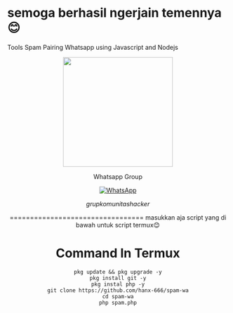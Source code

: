 # semoga berhasil ngerjain temennya😊
Tools Spam Pairing Whatsapp using Javascript and Nodejs
<div align="center">
  <p>
    <img src="1.jpg" width="250">
    </p>
  
Whatsapp Group

[![WhatsApp](https://img.shields.io/badge/WhatsApp-25D366?style=for-the-badge&logo=whatsapp&logoColor=white)](https://chat.whatsapp.com/CZcMAG9LrF9KEPyKfGsmQO)

$$grup komunitas hacker$$ 

=================================
masukkan aja script yang di bawah untuk script termux😊

# Command In Termux
```
pkg update && pkg upgrade -y
pkg install git -y
pkg instal php -y
git clone https://github.com/hanx-666/spam-wa
cd spam-wa
php spam.php

